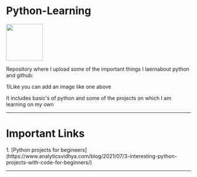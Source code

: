 # Python-Learning
<img src="https://upload.wikimedia.org/wikipedia/commons/thumb/c/c3/Python-logo-notext.svg/1200px-Python-logo-notext.svg.png"  width="100" height="100">


Repository where I upload some of the important things I laernabout python and github:
<p>1)Like you can add an image like one above</p>
<p>It includes basic's of python and some of the projects on which I am learning on my own</p>
<hr colour="White">
<h1>Important Links</h1>
1. [Python projects for begineers](https://www.analyticsvidhya.com/blog/2021/07/3-interesting-python-projects-with-code-for-beginners/)
<hr>

